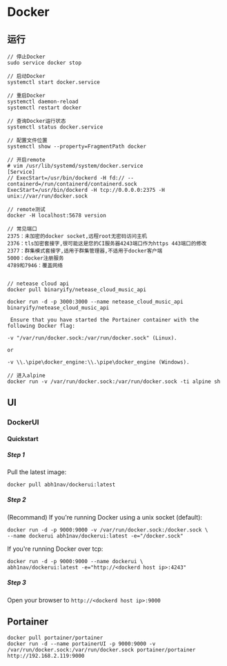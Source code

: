 # Docker

## 运行















```
// 停止Docker
sudo service docker stop

// 启动Docker
systemctl start docker.service

// 重启Docker
systemctl daemon-reload
systemctl restart docker

// 查询Docker运行状态
systemctl status docker.service

// 配置文件位置
systemctl show --property=FragmentPath docker 

// 开启remote
# vim /usr/lib/systemd/system/docker.service
[Service]
// ExecStart=/usr/bin/dockerd -H fd:// --containerd=/run/containerd/containerd.sock
ExecStart=/usr/bin/dockerd -H tcp://0.0.0.0:2375 -H unix://var/run/docker.sock

// remote测试
docker -H localhost:5678 version

// 常见端口
2375：未加密的docker socket,远程root无密码访问主机
2376：tls加密套接字,很可能这是您的CI服务器4243端口作为https 443端口的修改
2377：群集模式套接字,适用于群集管理器,不适用于docker客户端
5000：docker注册服务
4789和7946：覆盖网络


// netease cloud api
docker pull binaryify/netease_cloud_music_api

docker run -d -p 3000:3000 --name netease_cloud_music_api    binaryify/netease_cloud_music_api

 Ensure that you have started the Portainer container with the following Docker flag:

-v "/var/run/docker.sock:/var/run/docker.sock" (Linux).

or

-v \\.\pipe\docker_engine:\\.\pipe\docker_engine (Windows).

// 进入alpine
docker run -v /var/run/docker.sock:/var/run/docker.sock -ti alpine sh
```















## UI

### DockerUI

#### Quickstart

##### Step 1

Pull the latest image:

```
docker pull abh1nav/dockerui:latest
```

##### Step 2

(Recommand) If you're running Docker using a unix socket (default):

```
docker run -d -p 9000:9000 -v /var/run/docker.sock:/docker.sock \
--name dockerui abh1nav/dockerui:latest -e="/docker.sock"
```

If you're running Docker over tcp:

```
docker run -d -p 9000:9000 --name dockerui \
abh1nav/dockerui:latest -e="http://<dockerd host ip>:4243"
```

##### Step 3

Open your browser to `http://<dockerd host ip>:9000`



## Portainer

```
docker pull portainer/portainer 
docker run -d --name portainerUI -p 9000:9000 -v /var/run/docker.sock:/var/run/docker.sock portainer/portainer
http://192.168.2.119:9000
```